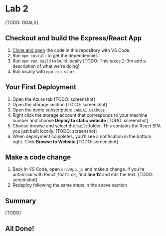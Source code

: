 # Lab 2

[TODO: GOALS]

## Checkout and build the Express/React App
1. [Clone and open](vscode://vscode.git/clone?url=https://github.com/bowdenk7/lab1-spa.git) the code in this repository with VS Code.
2. Run `npm install` to get the dependencies
3. Run `npm run build` to build locally
[TODO: This takes 2-3m add a description of what we're doing]
4. Run locally with `npm run start`

## Your First Deployment
1. Open the Azure tab 
[TODO: screenshot]
2. Open the storage section
[TODO: screenshot]
3. Open the demo subscription: `CADDAI Backups` 
4. Right click the storage account that corresponds to your machine number and choose **Deploy to static website**
[TODO: screenshot]
5. Choose browse and select the `build` folder. This contains the React SPA you just built locally.
[TODO: screenshot]
6. When deployment completes, you'll see a notification in the bottom right. Click **Browse to Website** 
[TODO: screenshot]

## Make a code change
1. Back in VS Code, open `src/App.js` and make a change. If you're unfamiliar with React, that's ok, find **line 12** and edit the text.
[TODO: screenshot]
2. Redeploy following the same steps in the above section

## Summary
[TODO] 

## All Done!